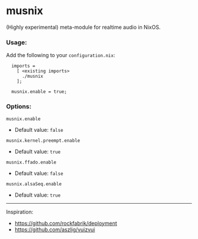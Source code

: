 musnix
======

(Highly experimental) meta-module for realtime audio in NixOS.

### Usage:
Add the following to your ```configuration.nix```:

```
  imports = 
    [ <existing imports>
      ./musnix
    ];
    
  musnix.enable = true;
```

### Options:

``musnix.enable``
* Default value: ``false``
    
``musnix.kernel.preempt.enable``
* Default value: ``true``
    
``musnix.ffado.enable``
* Default value: ``false``

``musnix.alsaSeq.enable``
* Default value: ``true``

-----
Inspiration:
* https://github.com/rockfabrik/deployment
* https://github.com/aszlig/vuizvui
